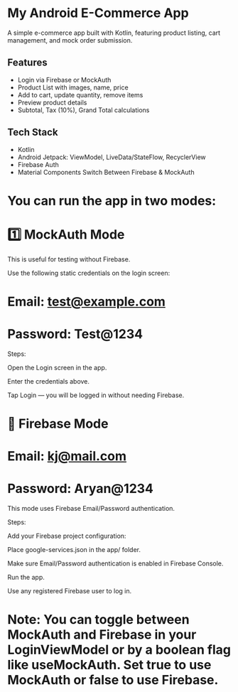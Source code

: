 # My Android E-Commerce App
A simple e-commerce app built with Kotlin, featuring product listing, cart management, and mock order submission.
## Features
- Login via Firebase or MockAuth
- Product List with images, name, price
- Add to cart, update quantity, remove items
- Preview product details
- Subtotal, Tax (10%), Grand Total calculations
## Tech Stack
- Kotlin
- Android Jetpack: ViewModel, LiveData/StateFlow, RecyclerView
- Firebase Auth
- Material Components
  Switch Between Firebase & MockAuth

# You can run the app in two modes:

# 1️⃣ MockAuth Mode

This is useful for testing without Firebase.

Use the following static credentials on the login screen:

# Email: test@example.com
# Password: Test@1234


Steps:

Open the Login screen in the app.

Enter the credentials above.

Tap Login — you will be logged in without needing Firebase.

#  ️⃣ Firebase Mode


# Email: kj@mail.com
# Password: Aryan@1234

This mode uses Firebase Email/Password authentication.

Steps:

Add your Firebase project configuration:

Place google-services.json in the app/ folder.

Make sure Email/Password authentication is enabled in Firebase Console.

Run the app.

Use any registered Firebase user to log in.

# Note: You can toggle between MockAuth and Firebase in your LoginViewModel or by a boolean flag like useMockAuth. Set true to use MockAuth or false to use Firebase.